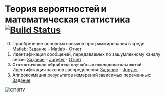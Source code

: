 # Теория вероятностей и математическая статистика [![Build Status](https://travis-ci.com/vaddya/probability-and-statistics.svg?token=pjDpbjDkzyYVhqcfMzbZ&branch=master)](https://travis-ci.com/vaddya/probability-and-statistics)

0. Приобретение основных навыков программирования в среде Matlab:
[Задание](https://github.com/vaddya/probability-and-statistics/blob/master/lab0/lab0.pdf) - 
[Matlab](https://github.com/vaddya/probability-and-statistics/tree/master/lab0/code) - 
[Отчет](https://github.com/vaddya/probability-and-statistics/blob/master/lab0/report/lab0.pdf)
1. Идентификация сообщений, передаваемых по зашумленному каналу связи:
[Задание](https://github.com/vaddya/probability-and-statistics/blob/master/lab1/lab1.pdf) - 
[Jupyter](https://github.com/vaddya/probability-and-statistics/blob/master/lab1/code/lab1.ipynb) - 
[Отчет](https://github.com/vaddya/probability-and-statistics/blob/master/lab1/report/lab1.pdf)
2. Статистическая обработка случайных последовательностей. Идентификация законов распределения:
[Задание](https://github.com/vaddya/probability-and-statistics/blob/master/lab2/lab2.pdf) - 
[Jupyter](https://github.com/vaddya/probability-and-statistics/blob/master/lab2/code/lab2.ipynb)
3. Аппроксимация результатов измерений зависимых переменных:
[Задание](https://github.com/vaddya/probability-and-statistics/blob/master/lab3/lab3.pdf)

![СПбПУ](http://www.spbstu.ru/university/organizational-documents/corporate-identity/identity-files/logo_main.png)